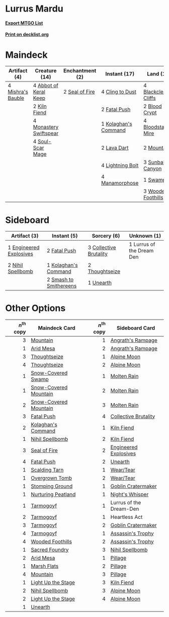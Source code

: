 # Lurrus Mardu

#### [Export MTGO List](../collection/Lurrus%20Mardu/Lurrus%20Mardu.txt)
#### [Print on decklist.org](http://decklist.org/?deckmain=4%09Abbot%20of%20Keral%20Keep%0A4%09Blackcleave%20Cliffs%0A2%09Blood%20Crypt%0A4%09Bloodstained%20Mire%0A4%09Cling%20to%20Dust%0A2%09Fatal%20Push%0A2%09Inquisition%20of%20Kozilek%0A2%09Kiln%20Fiend%0A1%09Kolaghan's%20Command%0A2%09Lava%20Dart%0A4%09Lightning%20Bolt%0A4%09Manamorphose%0A4%09Mishra's%20Bauble%0A4%09Monastery%20Swiftspear%0A2%09Mountain%0A2%09Seal%20of%20Fire%0A4%09Soul-Scar%20Mage%0A3%09Sunbaked%20Canyon%0A1%09Swamp%0A2%09Thoughtseize%0A3%09Wooded%20Foothills&deckside=3%09Collective%20Brutality%0A1%09Engineered%20Explosives%0A2%09Fatal%20Push%0A1%09Kolaghan's%20Command%0A1%09Lurrus%20of%20the%20Dream%20Den%0A2%09Nihil%20Spellbomb%0A2%09Smash%20to%20Smithereens%0A2%09Thoughtseize%0A1%09Unearth)
# Maindeck

|                                        Artifact (4)                                        |                                          Creature (14)                                          |                                     Enchantment (2)                                     |                                         Instant (17)                                          |                                           Land (19)                                           |                                            Sorcery (4)                                            |
|--------------------------------------------------------------------------------------------|-------------------------------------------------------------------------------------------------|-----------------------------------------------------------------------------------------|-----------------------------------------------------------------------------------------------|-----------------------------------------------------------------------------------------------|---------------------------------------------------------------------------------------------------|
|4 [Mishra's Bauble](http://gatherer.wizards.com/Pages/Card/Details.aspx?multiverseid=122122)|4 [Abbot of Keral Keep](http://gatherer.wizards.com/Pages/Card/Details.aspx?multiverseid=398411) |2 [Seal of Fire](http://gatherer.wizards.com/Pages/Card/Details.aspx?multiverseid=185817)|4 [Cling to Dust](http://gatherer.wizards.com/Pages/Card/Details.aspx?multiverseid=476338)     |4 [Blackcleave Cliffs](http://gatherer.wizards.com/Pages/Card/Details.aspx?multiverseid=209401)|2 [Inquisition of Kozilek](http://gatherer.wizards.com/Pages/Card/Details.aspx?multiverseid=416897)|
|                                                                                            |2 [Kiln Fiend](http://gatherer.wizards.com/Pages/Card/Details.aspx?multiverseid=416924)          |                                                                                         |2 [Fatal Push](http://gatherer.wizards.com/Pages/Card/Details.aspx?multiverseid=423724)        |2 [Blood Crypt](http://gatherer.wizards.com/Pages/Card/Details.aspx?multiverseid=97102)        |2 [Thoughtseize](http://gatherer.wizards.com/Pages/Card/Details.aspx?multiverseid=438676)          |
|                                                                                            |4 [Monastery Swiftspear](http://gatherer.wizards.com/Pages/Card/Details.aspx?multiverseid=438706)|                                                                                         |1 [Kolaghan's Command](http://gatherer.wizards.com/Pages/Card/Details.aspx?multiverseid=394613)|4 [Bloodstained Mire](http://gatherer.wizards.com/Pages/Card/Details.aspx?multiverseid=405094) |                                                                                                   |
|                                                                                            |4 [Soul-Scar Mage](http://gatherer.wizards.com/Pages/Card/Details.aspx?multiverseid=426850)      |                                                                                         |2 [Lava Dart](http://gatherer.wizards.com/Pages/Card/Details.aspx?multiverseid=29766)          |2 [Mountain](http://gatherer.wizards.com/Pages/Card/Details.aspx?multiverseid=439859)          |                                                                                                   |
|                                                                                            |                                                                                                 |                                                                                         |4 [Lightning Bolt](http://gatherer.wizards.com/Pages/Card/Details.aspx?multiverseid=806)       |3 [Sunbaked Canyon](http://gatherer.wizards.com/Pages/Card/Details.aspx?multiverseid=464196)   |                                                                                                   |
|                                                                                            |                                                                                                 |                                                                                         |4 [Manamorphose](http://gatherer.wizards.com/Pages/Card/Details.aspx?multiverseid=370568)      |1 [Swamp](http://gatherer.wizards.com/Pages/Card/Details.aspx?multiverseid=439858)             |                                                                                                   |
|                                                                                            |                                                                                                 |                                                                                         |                                                                                               |3 [Wooded Foothills](http://gatherer.wizards.com/Pages/Card/Details.aspx?multiverseid=405116)  |                                                                                                   |


# Sideboard

|                                          Artifact (3)                                           |                                           Instant (5)                                           |                                           Sorcery (6)                                           |       Unknown (1)       |
|-------------------------------------------------------------------------------------------------|-------------------------------------------------------------------------------------------------|-------------------------------------------------------------------------------------------------|-------------------------|
|1 [Engineered Explosives](http://gatherer.wizards.com/Pages/Card/Details.aspx?multiverseid=50139)|2 [Fatal Push](http://gatherer.wizards.com/Pages/Card/Details.aspx?multiverseid=423724)          |3 [Collective Brutality](http://gatherer.wizards.com/Pages/Card/Details.aspx?multiverseid=414380)|1 Lurrus of the Dream Den|
|2 [Nihil Spellbomb](http://gatherer.wizards.com/Pages/Card/Details.aspx?multiverseid=442215)     |1 [Kolaghan's Command](http://gatherer.wizards.com/Pages/Card/Details.aspx?multiverseid=394613)  |2 [Thoughtseize](http://gatherer.wizards.com/Pages/Card/Details.aspx?multiverseid=438676)        |                         |
|                                                                                                 |2 [Smash to Smithereens](http://gatherer.wizards.com/Pages/Card/Details.aspx?multiverseid=397795)|1 [Unearth](http://gatherer.wizards.com/Pages/Card/Details.aspx?multiverseid=442102)             |                         |


# Other Options

|*n*<sup>th</sup> copy|                                         Maindeck Card                                          |*n*<sup>th</sup> copy|                                        Sideboard Card                                         |
|--------------------:|------------------------------------------------------------------------------------------------|--------------------:|-----------------------------------------------------------------------------------------------|
|                    3|[Mountain](http://gatherer.wizards.com/Pages/Card/Details.aspx?multiverseid=439859)             |                    1|[Angrath's Rampage](http://gatherer.wizards.com/Pages/Card/Details.aspx?multiverseid=461112)   |
|                    1|[Arid Mesa](http://gatherer.wizards.com/Pages/Card/Details.aspx?multiverseid=405092)            |                    2|[Angrath's Rampage](http://gatherer.wizards.com/Pages/Card/Details.aspx?multiverseid=461112)   |
|                    3|[Thoughtseize](http://gatherer.wizards.com/Pages/Card/Details.aspx?multiverseid=438676)         |                    1|[Alpine Moon](http://gatherer.wizards.com/Pages/Card/Details.aspx?multiverseid=447264)         |
|                    4|[Thoughtseize](http://gatherer.wizards.com/Pages/Card/Details.aspx?multiverseid=438676)         |                    2|[Alpine Moon](http://gatherer.wizards.com/Pages/Card/Details.aspx?multiverseid=447264)         |
|                    1|[Snow-Covered Swamp](http://gatherer.wizards.com/Pages/Card/Details.aspx?multiverseid=121256)   |                    1|[Molten Rain](http://gatherer.wizards.com/Pages/Card/Details.aspx?multiverseid=425928)         |
|                    1|[Snow-Covered Mountain](http://gatherer.wizards.com/Pages/Card/Details.aspx?multiverseid=121233)|                    2|[Molten Rain](http://gatherer.wizards.com/Pages/Card/Details.aspx?multiverseid=425928)         |
|                    2|[Snow-Covered Mountain](http://gatherer.wizards.com/Pages/Card/Details.aspx?multiverseid=121233)|                    3|[Molten Rain](http://gatherer.wizards.com/Pages/Card/Details.aspx?multiverseid=425928)         |
|                    3|[Fatal Push](http://gatherer.wizards.com/Pages/Card/Details.aspx?multiverseid=423724)           |                    4|[Collective Brutality](http://gatherer.wizards.com/Pages/Card/Details.aspx?multiverseid=414380)|
|                    2|[Kolaghan's Command](http://gatherer.wizards.com/Pages/Card/Details.aspx?multiverseid=394613)   |                    1|[Kiln Fiend](http://gatherer.wizards.com/Pages/Card/Details.aspx?multiverseid=416924)          |
|                    1|[Nihil Spellbomb](http://gatherer.wizards.com/Pages/Card/Details.aspx?multiverseid=442215)      |                    2|[Kiln Fiend](http://gatherer.wizards.com/Pages/Card/Details.aspx?multiverseid=416924)          |
|                    3|[Seal of Fire](http://gatherer.wizards.com/Pages/Card/Details.aspx?multiverseid=185817)         |                    2|[Engineered Explosives](http://gatherer.wizards.com/Pages/Card/Details.aspx?multiverseid=50139)|
|                    4|[Fatal Push](http://gatherer.wizards.com/Pages/Card/Details.aspx?multiverseid=423724)           |                    2|[Unearth](http://gatherer.wizards.com/Pages/Card/Details.aspx?multiverseid=442102)             |
|                    1|[Scalding Tarn](http://gatherer.wizards.com/Pages/Card/Details.aspx?multiverseid=405107)        |                    1|[Wear/Tear](http://gatherer.wizards.com/Pages/Card/Details.aspx?multiverseid=368950)           |
|                    1|[Overgrown Tomb](http://gatherer.wizards.com/Pages/Card/Details.aspx?multiverseid=405103)       |                    2|[Wear/Tear](http://gatherer.wizards.com/Pages/Card/Details.aspx?multiverseid=368950)           |
|                    1|[Stomping Ground](http://gatherer.wizards.com/Pages/Card/Details.aspx?multiverseid=405110)      |                    1|[Goblin Cratermaker](http://gatherer.wizards.com/Pages/Card/Details.aspx?multiverseid=452853)  |
|                    1|[Nurturing Peatland](http://gatherer.wizards.com/Pages/Card/Details.aspx?multiverseid=464192)   |                    1|[Night's Whisper](http://gatherer.wizards.com/Pages/Card/Details.aspx?multiverseid=51178)      |
|                    1|[Tarmogoyf](http://gatherer.wizards.com/Pages/Card/Details.aspx?multiverseid=136142)            |                    1|Lurrus of the Dream-Den                                                                        |
|                    2|[Tarmogoyf](http://gatherer.wizards.com/Pages/Card/Details.aspx?multiverseid=136142)            |                    1|Heartless Act                                                                                  |
|                    3|[Tarmogoyf](http://gatherer.wizards.com/Pages/Card/Details.aspx?multiverseid=136142)            |                    2|[Goblin Cratermaker](http://gatherer.wizards.com/Pages/Card/Details.aspx?multiverseid=452853)  |
|                    4|[Tarmogoyf](http://gatherer.wizards.com/Pages/Card/Details.aspx?multiverseid=136142)            |                    1|[Assassin's Trophy](http://gatherer.wizards.com/Pages/Card/Details.aspx?multiverseid=452902)   |
|                    4|[Wooded Foothills](http://gatherer.wizards.com/Pages/Card/Details.aspx?multiverseid=405116)     |                    2|[Assassin's Trophy](http://gatherer.wizards.com/Pages/Card/Details.aspx?multiverseid=452902)   |
|                    1|[Sacred Foundry](http://gatherer.wizards.com/Pages/Card/Details.aspx?multiverseid=405106)       |                    3|[Nihil Spellbomb](http://gatherer.wizards.com/Pages/Card/Details.aspx?multiverseid=442215)     |
|                    2|[Arid Mesa](http://gatherer.wizards.com/Pages/Card/Details.aspx?multiverseid=405092)            |                    1|[Pillage](http://gatherer.wizards.com/Pages/Card/Details.aspx?multiverseid=14755)              |
|                    1|[Marsh Flats](http://gatherer.wizards.com/Pages/Card/Details.aspx?multiverseid=405101)          |                    2|[Pillage](http://gatherer.wizards.com/Pages/Card/Details.aspx?multiverseid=14755)              |
|                    4|[Mountain](http://gatherer.wizards.com/Pages/Card/Details.aspx?multiverseid=439859)             |                    3|[Pillage](http://gatherer.wizards.com/Pages/Card/Details.aspx?multiverseid=14755)              |
|                    1|[Light Up the Stage](http://gatherer.wizards.com/Pages/Card/Details.aspx?multiverseid=457251)   |                    3|[Kiln Fiend](http://gatherer.wizards.com/Pages/Card/Details.aspx?multiverseid=416924)          |
|                    2|[Nihil Spellbomb](http://gatherer.wizards.com/Pages/Card/Details.aspx?multiverseid=442215)      |                    3|[Alpine Moon](http://gatherer.wizards.com/Pages/Card/Details.aspx?multiverseid=447264)         |
|                    2|[Light Up the Stage](http://gatherer.wizards.com/Pages/Card/Details.aspx?multiverseid=457251)   |                    4|[Alpine Moon](http://gatherer.wizards.com/Pages/Card/Details.aspx?multiverseid=447264)         |
|                    1|[Unearth](http://gatherer.wizards.com/Pages/Card/Details.aspx?multiverseid=442102)              |                     |                                                                                               |

